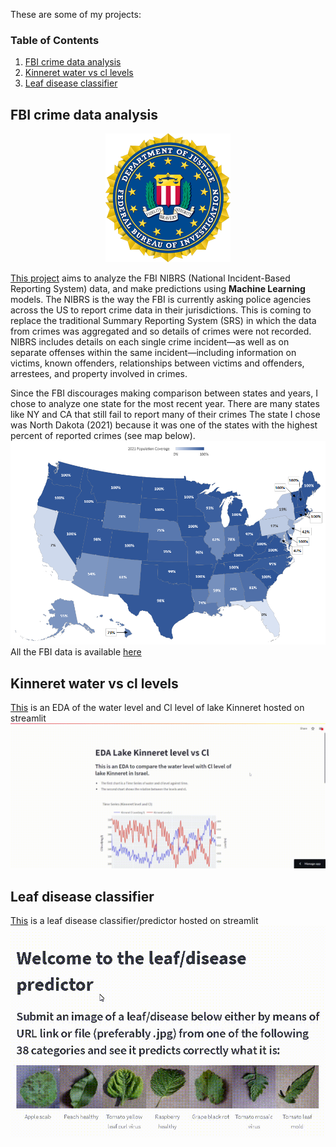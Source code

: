 These are some of my projects:
### Table of Contents
1. [FBI crime data analysis](#fbi-crime-data-analysis)
2. [Kinneret water vs cl levels](#kinneret-water-vs-cl-levels)
3. [Leaf disease classifier](#leaf-disease-classifier)

## FBI crime data analysis
<p align="center">
<img src="images/FBI.png" alt="drawing" width="200"/>
</p>

[This project](https://github.com/apollner/apollner.github.io/blob/main/FBI%20project/predicting-age-and-race-of-offender-nd-2021.ipynb) aims to analyze the FBI NIBRS (National Incident-Based Reporting System) data, and make predictions using **Machine Learning** models. The NIBRS is the way the FBI is currently asking police agencies across the US to report crime data in their jurisdictions. This is coming to replace the traditional Summary Reporting System (SRS) in which the data from crimes was aggregated and so details of crimes were not recorded.
NIBRS includes details on each single crime incident—as well as on separate offenses within the same incident—including information on victims, known offenders, relationships between victims and offenders, arrestees, and property involved in crimes.

Since the FBI discourages making comparison between states and years, I chose to analyze one state for the most recent year. 
There are many states like NY and CA that still fail to report many of their crimes 
The state I chose was North Dakota (2021) because it was one of the states with the highest percent of reported crimes (see map below).
![Alt Text](images/nibrs_pop_coverage_map_2021.png)
All the FBI data is available [here](https://crime-data-explorer.fr.cloud.gov/pages/downloads)



## Kinneret water vs cl levels<a name="Kinneret water vs cl levels"></a>
[This](https://apollner-kinneret-water-kinneret-umvoo0.streamlitapp.com/) is an EDA of the water level and Cl level of lake Kinneret hosted on streamlit
![Alt Text](images/streamlit-kinneret-2022-08-29-15-08-06.gif)



## Leaf disease classifier
[This](https://share.streamlit.io/apollner/streamlit_plant_disease_app/main/plant_disease_classification.py) is a leaf disease classifier/predictor hosted on streamlit
![Alt Text](images/Streamlit.gif)
